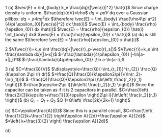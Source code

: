 1
(a)
$\vec{E} = \int_{body} k_e \frac{dq}{|\vec{r}|^2} \hat{r}$
Since charge density is uniform, $\frac{dq}{dV}=\rho$
$dq=\rho dV$
dq over a Gaussian pillbox: $dq=\rho 4\pi a^2 dx$
$\therefore \vec{E} = \int_{body} \frac{\rho4\pi a^2}{4\pi \epsilon_{0}|\vec{a}|^2} dx \hat{i}$
$\vec{E} = \int_{body} \frac{\rho}{\epsilon_{0}} dx \hat{i}$
$\vec{E} = \frac{\rho}{\epsilon_{0}} \hat{i} \int_{body}  dx$
$\vec{E} = \frac{\rho}{\epsilon_{0}} x \hat{i}$
(a)
dq is still the same
$\therefore \vec{E} = \frac{\rho}{\epsilon_{0}} x \hat{i}$

2
$V(\vec{r})=k_e \int \frac{dq}{|\vec{r}_p-\vec{r}_s|}$
$V(\vec{r})=k_e \int \frac{\lambda dx}{|a-x|}$
$=\frac{\lambda}{4\pi\epsilon_{0}} [-\ln|a-x|]_0^l$
$=\frac{\lambda}{4\pi\epsilon_{0}} [\ln a-\ln(a-l)]$

3
(a)
$C=\frac{Q}{V}$
$\displaystyle=\frac{Q}{-\int_{r_{1}}^{r_{2}} \frac{Q}{k\epsilon 2\pi rl} dr}$
$=\frac{Q}{\frac{Q}{k\epsilon2\pi l}(\ln(r_2)-\ln(r_1))}$
$=\frac{Q}{\frac{Q}{k\epsilon2\pi l}\ln\left( \frac{r_2}{r_1} \right)}$
$=\frac{k\epsilon2\pi l}{\ln\left( \frac{r_2}{r_1} \right)}$
Since the capacitor can be taken as if it is 2 capacitors in parallel,
$C=\frac{\left( \frac{2}{3}k\epsilon+\frac{1}{3}\epsilon \right)2\pi l}{\ln\left( \frac{r_2}{r_1} \right)}$
(b)
$Q_{t}=Q_{1}+Q_{2}$
$Q_1=Q\left( \frac{2k}{2k+1} \right)$

(c)
$C=\epsilon\frac{A}{D}$
Since this is a parallel circuit,
$C=\frac{\left( \frac{1}{2}k+\frac{1}{2} \right)\epsilon A}{2d}+\frac{\epsilon A}{2d}$
$=\left( k+\frac{3}{2} \right) \frac{\epsilon A}{2d}$

(d)
